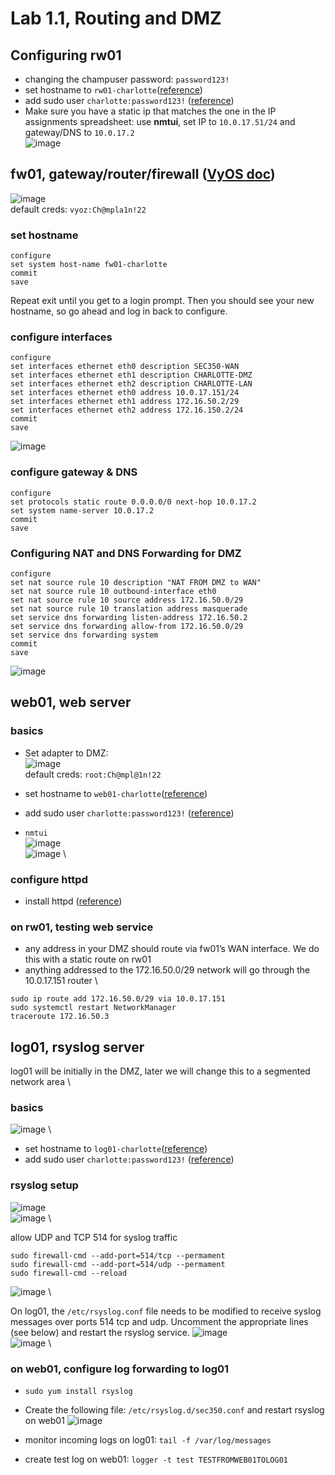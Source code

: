 # Lab 1.1, Routing and DMZ

## Configuring rw01
- changing the champuser password: `password123!`
- set hostname to `rw01-charlotte`([reference](https://github.com/charlottecroce/ChamplainTechJournals/blob/main/sysadmin-i-sys255/lab03-linux.md#set-hostname))
- add sudo user `charlotte:password123!` ([reference](https://github.com/charlottecroce/ChamplainTechJournals/blob/main/sysadmin-i-sys255/lab03-linux.md#creating-privileged-user))
- Make sure you have a static ip that matches the one in the IP assignments spreadsheet: use **nmtui**, set IP to `10.0.17.51/24` and gateway/DNS to `10.0.17.2` \
![image](https://github.com/user-attachments/assets/46252357-1387-45bd-a4ae-ede9e12417c9)


## fw01, gateway/router/firewall ([VyOS doc](https://github.com/charlottecroce/ChamplainTechJournals/blob/main/net-sec-controls-sec350/vyos.md))
![image](https://github.com/user-attachments/assets/723c16dc-f130-4f61-9508-b0fe70adbca5) \
default creds: `vyoz:Ch@mpla1n!22`

### set hostname
```
configure
set system host-name fw01-charlotte
commit
save 
```
Repeat exit until you get to a login prompt. Then you should see your new hostname, so go ahead and log in back to configure.

### configure interfaces
```
configure
set interfaces ethernet eth0 description SEC350-WAN
set interfaces ethernet eth1 description CHARLOTTE-DMZ
set interfaces ethernet eth2 description CHARLOTTE-LAN
set interfaces ethernet eth0 address 10.0.17.151/24
set interfaces ethernet eth1 address 172.16.50.2/29
set interfaces ethernet eth2 address 172.16.150.2/24
commit
save
```
![image](https://github.com/user-attachments/assets/2a546cc0-a012-48b3-bfc8-3884334decfa)

### configure gateway & DNS
```
configure
set protocols static route 0.0.0.0/0 next-hop 10.0.17.2
set system name-server 10.0.17.2
commit
save
```

### Configuring NAT and DNS Forwarding for DMZ
```
configure
set nat source rule 10 description "NAT FROM DMZ to WAN"
set nat source rule 10 outbound-interface eth0
set nat source rule 10 source address 172.16.50.0/29
set nat source rule 10 translation address masquerade
set service dns forwarding listen-address 172.16.50.2
set service dns forwarding allow-from 172.16.50.0/29
set service dns forwarding system
commit
save
```
![image](https://github.com/user-attachments/assets/2fe9dd01-e8e0-48c6-86a0-6f41fba39886)


## web01, web server
### basics
- Set adapter to DMZ: \
![image](https://github.com/user-attachments/assets/a2abea31-7eb8-486a-b563-3962d086ab44) \
default creds: `root:Ch@mpl@1n!22`

- set hostname to `web01-charlotte`([reference](https://github.com/charlottecroce/ChamplainTechJournals/blob/main/sysadmin-i-sys255/lab03-linux.md#set-hostname))
- add sudo user `charlotte:password123!` ([reference](https://github.com/charlottecroce/ChamplainTechJournals/blob/main/sysadmin-i-sys255/lab03-linux.md#creating-privileged-user))
- `nmtui` \
![image](https://github.com/user-attachments/assets/c69680f9-be75-4b5e-976b-cf6b508f6553) \
![image](https://github.com/user-attachments/assets/06fa4ee7-ce28-40d2-8193-3f84b03b41d1) \

### configure httpd
- install httpd ([reference](https://github.com/charlottecroce/ChamplainTechJournals/blob/main/sysadmin-i-sys255/lab08-apache.md#install-httpd))


### on rw01, testing web service
- any address in your DMZ should route via fw01’s WAN interface. We do this with a static route on rw01
- anything addressed to the 172.16.50.0/29 network will go through the 10.0.17.151 router \
```
sudo ip route add 172.16.50.0/29 via 10.0.17.151
sudo systemctl restart NetworkManager
traceroute 172.16.50.3
```


## log01, rsyslog server
log01 will be initially in the DMZ, later we will change this to a segmented network area \
### basics
![image](https://github.com/user-attachments/assets/b7112a43-e0e0-4d8c-af36-a7a925ccc1d8) \
- set hostname to `log01-charlotte`([reference](https://github.com/charlottecroce/ChamplainTechJournals/blob/main/sysadmin-i-sys255/lab03-linux.md#set-hostname))
- add sudo user `charlotte:password123!` ([reference](https://github.com/charlottecroce/ChamplainTechJournals/blob/main/sysadmin-i-sys255/lab03-linux.md#creating-privileged-user))


### rsyslog setup
![image](https://github.com/user-attachments/assets/4b9ac768-72f6-4ef4-92ed-5be231e63c7b) \
![image](https://github.com/user-attachments/assets/cd26c18f-74b8-481c-bc37-8c602f7f46c7) \


allow UDP and TCP 514 for syslog traffic
```
sudo firewall-cmd --add-port=514/tcp --permament
sudo firewall-cmd --add-port=514/udp --permament
sudo firewall-cmd --reload
```
![image](https://github.com/user-attachments/assets/62b95926-6b2a-42e2-a12f-610b1a3336b8) \

On log01, the `/etc/rsyslog.conf` file needs to be modified to receive syslog messages over ports 514 tcp and udp.  Uncomment the appropriate lines (see below) and restart the rsyslog service.
![image](https://github.com/user-attachments/assets/48994d9b-0f17-4626-ab9d-985d37c5e506) \
![image](https://github.com/user-attachments/assets/b7c9efbf-0819-4381-99f7-14826220bb8a) \

### on web01, configure log forwarding to log01
- `sudo yum install rsyslog`
- Create the following file: `/etc/rsyslog.d/sec350.conf` and restart rsyslog on web01
![image](https://github.com/user-attachments/assets/143d58a5-5713-4425-b1d5-d8f9dcf63cf0)

- monitor incoming logs on log01: `tail -f /var/log/messages`
- create test log on web01: `logger -t test TESTFROMWEB01TOLOG01`


